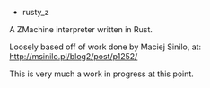 * rusty_z

A ZMachine interpreter written in Rust.

Loosely based off of work done by Maciej Sinilo, at: http://msinilo.pl/blog2/post/p1252/

This is very much a work in progress at this point.

